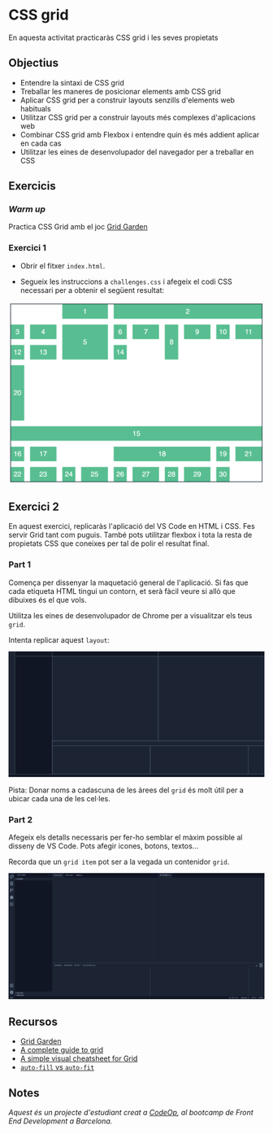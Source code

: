 # CSS grid

En aquesta activitat practicaràs CSS grid i les seves propietats

## Objectius

- Entendre la sintaxi de CSS grid
- Treballar les maneres de posicionar elements amb CSS grid
- Aplicar CSS grid per a construir layouts senzills d'elements web habituals
- Utilitzar CSS grid per a construir layouts més complexes d'aplicacions web
- Combinar CSS grid amb Flexbox i entendre quin és més addient aplicar en cada cas
- Utilitzar les eines de desenvolupador del navegador per a treballar en CSS

## Exercicis

### _Warm up_

Practica CSS Grid amb el joc [Grid Garden](https://cssgridgarden.com/#ca)

### Exercici 1

- Obrir el fitxer `index.html`.

- Segueix les instruccions a `challenges.css` i afegeix el codi CSS necessari per a obtenir el següent resultat:

![Exercici 1](img/ex-1.png)

## Exercici 2

En aquest exercici, replicaràs l'aplicació del VS Code en HTML i CSS. Fes servir Grid tant com puguis. També pots utilitzar flexbox i tota la resta de propietats CSS que coneixes per tal de polir el resultat final.

### Part 1

Comença per dissenyar la maquetació general de l'aplicació. Si fas que cada etiqueta HTML tingui un contorn, et serà fàcil veure si allò que dibuixes és el que vols.

Utilitza les eines de desenvolupador de Chrome per a visualitzar els teus `grid`.

Intenta replicar aquest `layout`:

![Exercici 2.1](img/ex-3.1.png)

Pista: Donar noms a cadascuna de les àrees del `grid` és molt útil per a ubicar cada una de les cel·les.

### Part 2

Afegeix els detalls necessaris per fer-ho semblar el màxim possible al disseny de VS Code. Pots afegir icones, botons, textos...

Recorda que un `grid item` pot ser a la vegada un contenidor `grid`.

![Exercici 2.2](img/ex-3.2.png)

## Recursos

- [Grid Garden](https://cssgridgarden.com/#ca)
- [A complete guide to grid](https://css-tricks.com/snippets/css/complete-guide-grid/)
- [A simple visual cheatsheet for Grid](https://grid.malven.co/)
- [`auto-fill` vs `auto-fit`](https://css-tricks.com/auto-sizing-columns-css-grid-auto-fill-vs-auto-fit/)

## Notes

_Aquest és un projecte d'estudiant creat a [CodeOp](http://CodeOp.tech), al bootcamp de Front End Development a Barcelona._
